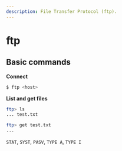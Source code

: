 ```yaml
---
description: File Transfer Protocol (ftp).
---
```


# ftp

## Basic commands

**Connect**

```bash
$ ftp <host>
```

**List and get files**

```bash
ftp> ls
... test.txt

ftp> get test.txt
...
```

`STAT`, `SYST`, `PASV`, `TYPE A`, `TYPE I`
